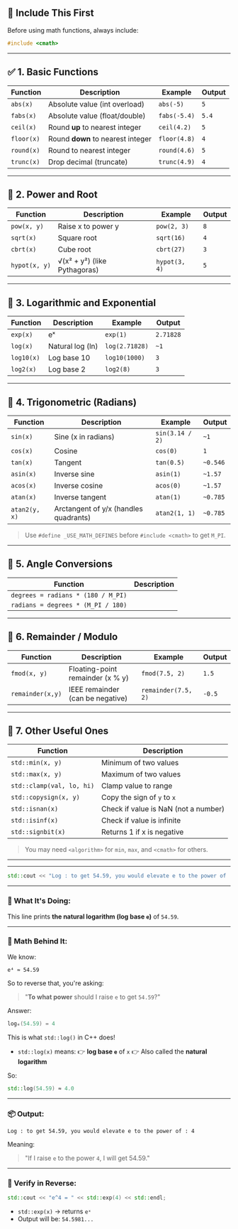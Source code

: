 ## 📘 Include This First

Before using math functions, always include:

```cpp
#include <cmath>
```

---

## ✅ 1. **Basic Functions**

| Function   | Description                       | Example      | Output |
| ---------- | --------------------------------- | ------------ | ------ |
| `abs(x)`   | Absolute value (int overload)     | `abs(-5)`    | `5`    |
| `fabs(x)`  | Absolute value (float/double)     | `fabs(-5.4)` | `5.4`  |
| `ceil(x)`  | Round **up** to nearest integer   | `ceil(4.2)`  | `5`    |
| `floor(x)` | Round **down** to nearest integer | `floor(4.8)` | `4`    |
| `round(x)` | Round to nearest integer          | `round(4.6)` | `5`    |
| `trunc(x)` | Drop decimal (truncate)           | `trunc(4.9)` | `4`    |

---

## 🧮 2. **Power and Root**

| Function      | Description                  | Example       | Output |
| ------------- | ---------------------------- | ------------- | ------ |
| `pow(x, y)`   | Raise x to power y           | `pow(2, 3)`   | `8`    |
| `sqrt(x)`     | Square root                  | `sqrt(16)`    | `4`    |
| `cbrt(x)`     | Cube root                    | `cbrt(27)`    | `3`    |
| `hypot(x, y)` | √(x² + y²) (like Pythagoras) | `hypot(3, 4)` | `5`    |

---

## 📏 3. **Logarithmic and Exponential**

| Function   | Description      | Example        | Output    |
| ---------- | ---------------- | -------------- | --------- |
| `exp(x)`   | eˣ               | `exp(1)`       | `2.71828` |
| `log(x)`   | Natural log (ln) | `log(2.71828)` | `~1`      |
| `log10(x)` | Log base 10      | `log10(1000)`  | `3`       |
| `log2(x)`  | Log base 2       | `log2(8)`      | `3`       |

---

## 📐 4. **Trigonometric (Radians)**

| Function      | Description                           | Example         | Output   |
| ------------- | ------------------------------------- | --------------- | -------- |
| `sin(x)`      | Sine (x in radians)                   | `sin(3.14 / 2)` | `~1`     |
| `cos(x)`      | Cosine                                | `cos(0)`        | `1`      |
| `tan(x)`      | Tangent                               | `tan(0.5)`      | `~0.546` |
| `asin(x)`     | Inverse sine                          | `asin(1)`       | `~1.57`  |
| `acos(x)`     | Inverse cosine                        | `acos(0)`       | `~1.57`  |
| `atan(x)`     | Inverse tangent                       | `atan(1)`       | `~0.785` |
| `atan2(y, x)` | Arctangent of y/x (handles quadrants) | `atan2(1, 1)`   | `~0.785` |

> Use `#define _USE_MATH_DEFINES` before `#include <cmath>` to get `M_PI`.

---

## 📐 5. **Angle Conversions**

| Function                           | Description |
| ---------------------------------- | ----------- |
| `degrees = radians * (180 / M_PI)` |             |
| `radians = degrees * (M_PI / 180)` |             |

---

## 🎲 6. **Remainder / Modulo**

| Function         | Description                      | Example             | Output |
| ---------------- | -------------------------------- | ------------------- | ------ |
| `fmod(x, y)`     | Floating-point remainder (x % y) | `fmod(7.5, 2)`      | `1.5`  |
| `remainder(x,y)` | IEEE remainder (can be negative) | `remainder(7.5, 2)` | `-0.5` |

---

## 🧪 7. **Other Useful Ones**

| Function                  | Description                          |
| ------------------------- | ------------------------------------ |
| `std::min(x, y)`          | Minimum of two values                |
| `std::max(x, y)`          | Maximum of two values                |
| `std::clamp(val, lo, hi)` | Clamp value to range                 |
| `std::copysign(x, y)`     | Copy the sign of `y` to `x`          |
| `std::isnan(x)`           | Check if value is NaN (not a number) |
| `std::isinf(x)`           | Check if value is infinite           |
| `std::signbit(x)`         | Returns 1 if x is negative           |

> You may need `<algorithm>` for `min`, `max`, and `<cmath>` for others.

---
---


```cpp
std::cout << "Log : to get 54.59, you would elevate e to the power of : " << std::log(54.59) << std::endl;
```

---

### 🧠 What It's Doing:

This line prints **the natural logarithm (log base `e`)** of `54.59`.

---

### 🧮 Math Behind It:

We know:

```text
e⁴ ≈ 54.59
```

So to reverse that, you're asking:

> "**To what power** should I raise `e` to get `54.59`?"

Answer:

```cpp
logₑ(54.59) = 4
```

This is what `std::log()` in C++ does!

* `std::log(x)` means:
  👉 **log base `e`** of `x`
  👉 Also called the **natural logarithm**

So:

```cpp
std::log(54.59) ≈ 4.0
```

---

### 📦 Output:

```
Log : to get 54.59, you would elevate e to the power of : 4
```

Meaning:

> "If I raise `e` to the power `4`, I will get 54.59."

---

### 🧪 Verify in Reverse:

```cpp
std::cout << "e^4 = " << std::exp(4) << std::endl;
```

* `std::exp(x)` → returns `eˣ`
* Output will be: `54.5981...`
